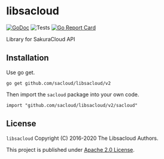 # libsacloud

[![GoDoc](https://godoc.org/github.com/sacloud/libsacloud?status.svg)](https://godoc.org/github.com/sacloud/libsacloud)
![Tests](https://github.com/sacloud/libsacloud/workflows/Tests/badge.svg)
[![Go Report Card](https://goreportcard.com/badge/github.com/sacloud/libsacloud)](https://goreportcard.com/report/github.com/sacloud/libsacloud)

Library for SakuraCloud API

## Installation

Use go get.

    go get github.com/sacloud/libsacloud/v2

Then import the `sacloud` package into your own code.

    import "github.com/sacloud/libsacloud/v2/sacloud"

## License

  `libsacloud` Copyright (C) 2016-2020 The Libsacloud Authors.

  This project is published under [Apache 2.0 License](LICENSE).
